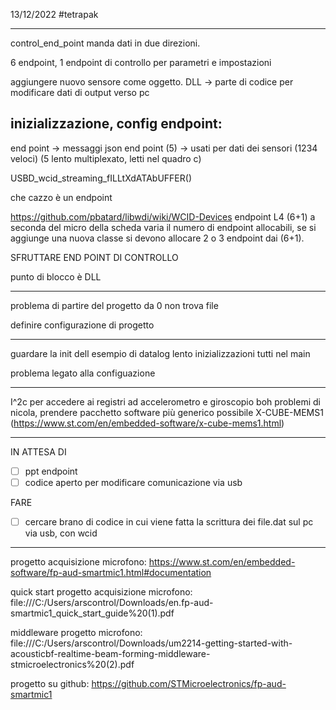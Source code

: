 13/12/2022
#tetrapak 

---

control_end_point manda dati in due direzioni.

6 endpoint, 1 endpoint di controllo per parametri e impostazioni

aggiungere nuovo sensore come oggetto.
DLL -> parte di codice per modificare dati di output verso pc

## inizializzazione, config endpoint:
end point -> messaggi json
end point (5) -> usati per dati dei sensori (1234 veloci) (5 lento multiplexato, letti nel quadro c)

USBD_wcid_streaming_fILLtXdATAbUFFER()

che cazzo è un endpoint

https://github.com/pbatard/libwdi/wiki/WCID-Devices
endpoint L4 (6+1) a seconda del micro della scheda varia il numero di endpoint allocabili, se si aggiunge una nuova classe si devono allocare 2 o 3 endpoint dai (6+1). 

SFRUTTARE END POINT DI CONTROLLO

punto di blocco è DLL

---

problema di partire del progetto da 0
non trova file

definire configurazione di progetto

---

guardare la init dell esempio di datalog lento
inizializzazioni tutti nel main

problema legato alla configuazione

---

I^2c per accedere ai registri ad accelerometro e giroscopio
boh problemi di nicola, prendere pacchetto software più generico possibile X-CUBE-MEMS1 (https://www.st.com/en/embedded-software/x-cube-mems1.html)

---


IN ATTESA DI
- [ ] ppt endpoint
- [ ] codice aperto per modificare comunicazione via usb

FARE 
- [ ] cercare brano di codice in cui viene fatta la scrittura dei file.dat sul pc via usb, con wcid





---
progetto acquisizione microfono: https://www.st.com/en/embedded-software/fp-aud-smartmic1.html#documentation

quick start progetto acquisizione microfono: file:///C:/Users/arscontrol/Downloads/en.fp-aud-smartmic1_quick_start_guide%20(1).pdf

middleware progetto microfono: file:///C:/Users/arscontrol/Downloads/um2214-getting-started-with-acousticbf-realtime-beam-forming-middleware-stmicroelectronics%20(2).pdf

progetto su github: https://github.com/STMicroelectronics/fp-aud-smartmic1


